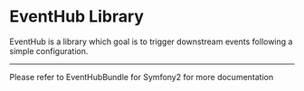 EventHub Library
===================


EventHub is a library which goal is to trigger downstream events following a simple configuration.

----------

Please refer to EventHubBundle for Symfony2 for more documentation
